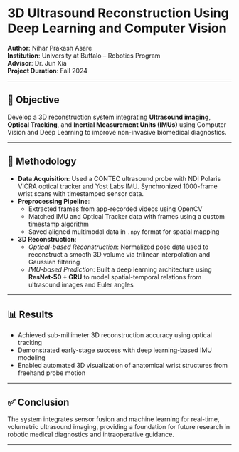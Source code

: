 
# 3D Ultrasound Reconstruction Using Deep Learning and Computer Vision

**Author**: Nihar Prakash Asare  
**Institution**: University at Buffalo – Robotics Program  
**Advisor**: Dr. Jun Xia  
**Project Duration**: Fall 2024  

---

## 🧠 Objective
Develop a 3D reconstruction system integrating **Ultrasound imaging**, **Optical Tracking**, and **Inertial Measurement Units (IMUs)** using Computer Vision and Deep Learning to improve non-invasive biomedical diagnostics.

---

## 🔧 Methodology
- **Data Acquisition**: Used a CONTEC ultrasound probe with NDI Polaris VICRA optical tracker and Yost Labs IMU. Synchronized 1000-frame wrist scans with timestamped sensor data.
- **Preprocessing Pipeline**:
  - Extracted frames from app-recorded videos using OpenCV
  - Matched IMU and Optical Tracker data with frames using a custom timestamp algorithm
  - Saved aligned multimodal data in `.npy` format for spatial mapping
- **3D Reconstruction**:
  - *Optical-based Reconstruction*: Normalized pose data used to reconstruct a smooth 3D volume via trilinear interpolation and Gaussian filtering
  - *IMU-based Prediction*: Built a deep learning architecture using **ResNet-50 + GRU** to model spatial-temporal relations from ultrasound images and Euler angles

---

## 📊 Results
- Achieved sub-millimeter 3D reconstruction accuracy using optical tracking
- Demonstrated early-stage success with deep learning-based IMU modeling
- Enabled automated 3D visualization of anatomical wrist structures from freehand probe motion

---

## ✅ Conclusion
The system integrates sensor fusion and machine learning for real-time, volumetric ultrasound imaging, providing a foundation for future research in robotic medical diagnostics and intraoperative guidance.

---

